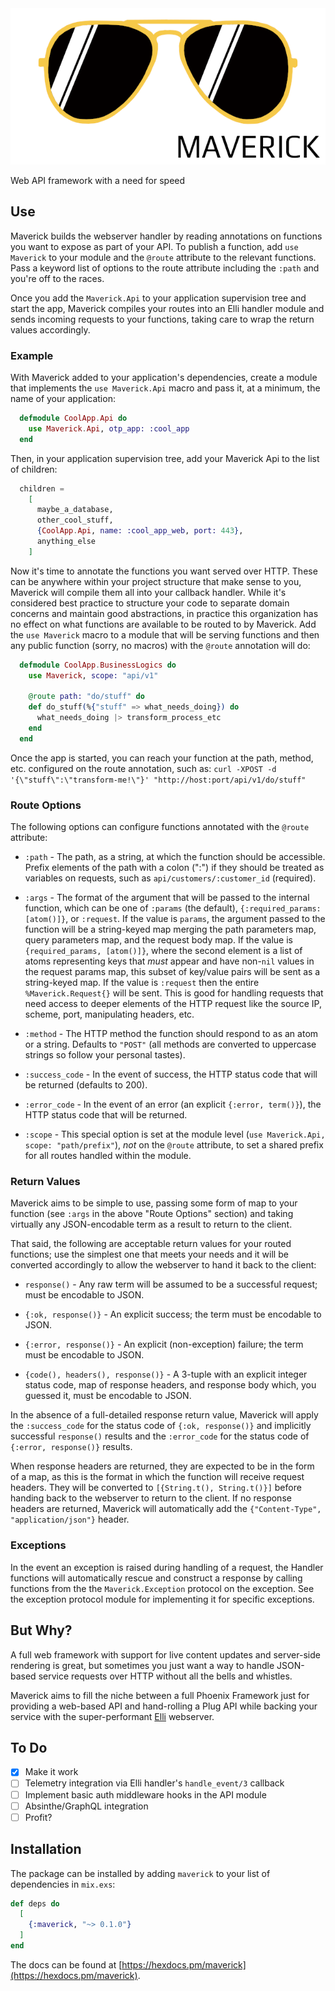 <img alt="Maverick" height="250px" src="assets/maverick.png?raw=true">

<!-- MDOC !-->

Web API framework with a need for speed

## Use

Maverick builds the webserver handler by reading annotations on functions you want to
expose as part of your API. To publish a function, add `use Maverick` to your module and
the `@route` attribute to the relevant functions. Pass a keyword list of options to the
route attribute including the `:path` and you're off to the races.

Once you add the `Maverick.Api` to your application supervision tree and start the app,
Maverick compiles your routes into an Elli handler module and sends incoming requests
to your functions, taking care to wrap the return values accordingly.

### Example

With Maverick added to your application's dependencies, create a module that implements the
`use Maverick.Api` macro and pass it, at a minimum, the name of your application:

```elixir
  defmodule CoolApp.Api do
    use Maverick.Api, otp_app: :cool_app
  end
```

Then, in your application supervision tree, add your Maverick Api to the list of children:

```elixir
  children =
    [
      maybe_a_database,
      other_cool_stuff,
      {CoolApp.Api, name: :cool_app_web, port: 443},
      anything_else
    ]
```

Now it's time to annotate the functions you want served over HTTP. These can be anywhere within
your project structure that make sense to you, Maverick will compile them all into your callback
handler. While it's considered best practice to structure your code to separate domain concerns
and maintain good abstractions, in practice this organization has no effect on what functions are
available to be routed to by Maverick. Add the `use Maverick` macro to a module that will be
serving functions and then any public function (sorry, no macros) with the `@route` annotation will do:

```elixir
  defmodule CoolApp.BusinessLogics do
    use Maverick, scope: "api/v1"

    @route path: "do/stuff" do
    def do_stuff(%{"stuff" => what_needs_doing}) do
      what_needs_doing |> transform_process_etc
    end
  end
```

Once the app is started, you can reach your function at the path, method, etc. configured on
the route annotation, such as: `curl -XPOST -d '{\"stuff\":\"transform-me!\"}' "http://host:port/api/v1/do/stuff"`

### Route Options

The following options can configure functions annotated with the `@route` attribute:

  * `:path` - The path, as a string, at which the function should be accessible. Prefix
    elements of the path with a colon (":") if they should be treated as variables on requests,
    such as `api/customers/:customer_id` (required).

  * `:args` - The format of the argument that will be passed to the internal function, which can
    be one of `:params` (the default), `{:required_params: [atom()]}`, or `:request`. If the
    value is `params`, the argument passed to the function will be a string-keyed map merging the
    path parameters map, query parameters map, and the request body map. If the value is `{required_params, [atom()]}`, where the second element is a list of atoms representing keys that
    _must_ appear and have non-`nil` values in the request params map, this subset of key/value
    pairs will be sent as a string-keyed map. If the value is `:request` then the entire `%Maverick.Request{}`
    will be sent. This is good for handling requests that need access to deeper elements of the
    HTTP request like the source IP, scheme, port, manipulating headers, etc.

  * `:method` - The HTTP method the function should respond to as an atom or a string. Defaults
    to `"POST"` (all methods are converted to uppercase strings so follow your personal tastes).

  * `:success_code` - In the event of success, the HTTP status code that will be returned (defaults
    to 200).

  * `:error_code` - In the event of an error (an explicit `{:error, term()}`), the HTTP status code
    that will be returned.

  * `:scope` - This special option is set at the module level (`use Maverick.Api, scope: "path/prefix"`),
    _not_ on the `@route` attribute, to set a shared prefix for all routes handled within the module.

### Return Values

Maverick aims to be simple to use, passing some form of map to your function (see `:args` in the above
"Route Options" section) and taking virtually any JSON-encodable term as a result to return to the client.

That said, the following are acceptable return values for your routed functions; use the simplest one
that meets your needs and it will be converted accordingly to allow the webserver to hand it back to the client:

  * `response()` - Any raw term will be assumed to be a successful request; must be encodable to JSON.

  * `{:ok, response()}` - An explicit success; the term must be encodable to JSON.

  * `{:error, response()}` - An explicit (non-exception) failure; the term must be encodable to JSON.

  * `{code(), headers(), response()}` - A 3-tuple with an explicit integer status code, map of response
    headers, and response body which, you guessed it, must be encodable to JSON.

In the absence of a full-detailed response return value, Maverick will apply the `:success_code` for
the status code of `{:ok, response()}` and implicitly successful `response()` results and the
`:error_code` for the status code of `{:error, response()}` results.

When response headers are returned, they are expected to be in the form of a map, as this is the format
in which the function will receive request headers. They will be converted to `[{String.t(), String.t()}]`
before handing back to the webserver to return to the client. If no response headers are returned, Maverick
will automatically add the `{"Content-Type", "application/json"}` header.

### Exceptions

In the event an exception is raised during handling of a request, the Handler functions will automatically
rescue and construct a response by calling functions from the the `Maverick.Exception` protocol on the exception. See the exception protocol module for implementing it for specific exceptions.

<!-- MDOC !-->

## But Why?

A full web framework with support for live content updates and server-side rendering
is great, but sometimes you just want a way to handle JSON-based service requests over
HTTP without all the bells and whistles.

Maverick aims to fill the niche between a full Phoenix Framework just for providing a
web-based API and hand-rolling a Plug API while backing your service with the super-performant
[Elli](https://github.com/elli-lib/elli) webserver.

## To Do
- [X] Make it work
- [ ] Telemetry integration via Elli handler's `handle_event/3` callback
- [ ] Implement basic auth middleware hooks in the API module
- [ ] Absinthe/GraphQL integration
- [ ] Profit?

## Installation

The package can be installed by adding `maverick` to your list of dependencies in `mix.exs`:

```elixir
def deps do
  [
    {:maverick, "~> 0.1.0"}
  ]
end
```

The docs can be found at [https://hexdocs.pm/maverick](https://hexdocs.pm/maverick).
